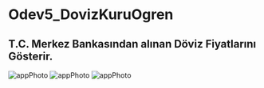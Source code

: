 # Odev5_DovizKuruOgren
## T.C. Merkez Bankasından alınan Döviz Fiyatlarını Gösterir.
![appPhoto](https://github.com/atakanbircan/Odev5_DovizKuruOgren/blob/master/app/src/main/res/drawable/third.jpeg)
![appPhoto](https://github.com/atakanbircan/Odev5_DovizKuruOgren/blob/master/app/src/main/res/drawable/first.jpeg)
![appPhoto](https://github.com/atakanbircan/Odev5_DovizKuruOgren/blob/master/app/src/main/res/drawable/second.jpeg)
